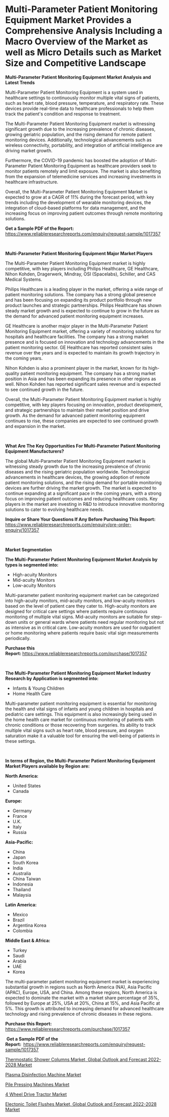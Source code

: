 <p><h1>Multi-Parameter Patient Monitoring Equipment Market Provides a Comprehensive Analysis Including a Macro Overview of the Market as well as Micro Details such as Market Size and Competitive Landscape</h1></p><p><strong>Multi-Parameter Patient Monitoring Equipment Market Analysis and Latest Trends</strong></p>
<p><p>Multi-Parameter Patient Monitoring Equipment is a system used in healthcare settings to continuously monitor multiple vital signs of patients, such as heart rate, blood pressure, temperature, and respiratory rate. These devices provide real-time data to healthcare professionals to help them track the patient's condition and response to treatment.</p><p>The Multi-Parameter Patient Monitoring Equipment market is witnessing significant growth due to the increasing prevalence of chronic diseases, growing geriatric population, and the rising demand for remote patient monitoring devices. Additionally, technological advancements such as wireless connectivity, portability, and integration of artificial intelligence are driving market growth.</p><p>Furthermore, the COVID-19 pandemic has boosted the adoption of Multi-Parameter Patient Monitoring Equipment as healthcare providers seek to monitor patients remotely and limit exposure. The market is also benefiting from the expansion of telemedicine services and increasing investments in healthcare infrastructure.</p><p>Overall, the Multi-Parameter Patient Monitoring Equipment Market is expected to grow at a CAGR of 11% during the forecast period, with key trends including the development of wearable monitoring devices, the integration of cloud-based platforms for data management, and the increasing focus on improving patient outcomes through remote monitoring solutions.</p></p>
<p><strong>Get a Sample PDF of the Report:&nbsp;</strong> <a href="https://www.reliableresearchreports.com/enquiry/request-sample/1017357">https://www.reliableresearchreports.com/enquiry/request-sample/1017357</a></p>
<p>&nbsp;</p>
<p><strong>Multi-Parameter Patient Monitoring Equipment Major Market Players</strong></p>
<p><p>The Multi-Parameter Patient Monitoring Equipment market is highly competitive, with key players including Philips Healthcare, GE Healthcare, Nihon Kohden, Dragerwerk, Mindray, OSI (Spacelabs), Schiller, and CAS Medical Systems.</p><p>Philips Healthcare is a leading player in the market, offering a wide range of patient monitoring solutions. The company has a strong global presence and has been focusing on expanding its product portfolio through new product launches and strategic partnerships. Philips Healthcare has shown steady market growth and is expected to continue to grow in the future as the demand for advanced patient monitoring equipment increases.</p><p>GE Healthcare is another major player in the Multi-Parameter Patient Monitoring Equipment market, offering a variety of monitoring solutions for hospitals and healthcare facilities. The company has a strong market presence and is focused on innovation and technology advancements in the patient monitoring sector. GE Healthcare has reported consistent sales revenue over the years and is expected to maintain its growth trajectory in the coming years.</p><p>Nihon Kohden is also a prominent player in the market, known for its high-quality patient monitoring equipment. The company has a strong market position in Asia and has been expanding its presence in other regions as well. Nihon Kohden has reported significant sales revenue and is expected to see continued growth in the future.</p><p>Overall, the Multi-Parameter Patient Monitoring Equipment market is highly competitive, with key players focusing on innovation, product development, and strategic partnerships to maintain their market position and drive growth. As the demand for advanced patient monitoring equipment continues to rise, these companies are expected to see continued growth and expansion in the market.</p></p>
<p>&nbsp;</p>
<p><strong>What Are The Key Opportunities For Multi-Parameter Patient Monitoring Equipment Manufacturers?</strong></p>
<p><p>The global Multi-Parameter Patient Monitoring Equipment market is witnessing steady growth due to the increasing prevalence of chronic diseases and the rising geriatric population worldwide. Technological advancements in healthcare devices, the growing adoption of remote patient monitoring solutions, and the rising demand for portable monitoring devices are further driving the market growth. The market is expected to continue expanding at a significant pace in the coming years, with a strong focus on improving patient outcomes and reducing healthcare costs. Key players in the market are investing in R&D to introduce innovative monitoring solutions to cater to evolving healthcare needs.</p></p>
<p><strong>Inquire or Share Your Questions If Any Before Purchasing This Report:</strong> <a href="https://www.reliableresearchreports.com/enquiry/pre-order-enquiry/1017357">https://www.reliableresearchreports.com/enquiry/pre-order-enquiry/1017357</a></p>
<p>&nbsp;</p>
<p><strong>Market Segmentation</strong></p>
<p><strong>The Multi-Parameter Patient Monitoring Equipment Market Analysis by types is segmented into:</strong></p>
<p><ul><li>High-acuity Monitors</li><li>Mid-acuity Monitors</li><li>Low-acuity Monitors</li></ul></p>
<p><p>Multi-parameter patient monitoring equipment market can be categorized into high-acuity monitors, mid-acuity monitors, and low-acuity monitors based on the level of patient care they cater to. High-acuity monitors are designed for critical care settings where patients require continuous monitoring of multiple vital signs. Mid-acuity monitors are suitable for step-down units or general wards where patients need regular monitoring but not as intensive as in critical care. Low-acuity monitors are used for outpatient or home monitoring where patients require basic vital sign measurements periodically.</p></p>
<p><strong>Purchase this Report:&nbsp;</strong><a href="https://www.reliableresearchreports.com/purchase/1017357">https://www.reliableresearchreports.com/purchase/1017357</a></p>
<p>&nbsp;</p>
<p><strong>The Multi-Parameter Patient Monitoring Equipment Market Industry Research by Application is segmented into:</strong></p>
<p><ul><li>Infants & Young Children</li><li>Home Health Care</li></ul></p>
<p><p>Multi-parameter patient monitoring equipment is essential for monitoring the health and vital signs of infants and young children in hospitals and pediatric care settings. This equipment is also increasingly being used in the home health care market for continuous monitoring of patients with chronic conditions or those recovering from surgeries. Its ability to track multiple vital signs such as heart rate, blood pressure, and oxygen saturation make it a valuable tool for ensuring the well-being of patients in these settings.</p></p>
<p>&nbsp;</p>
<p><strong>In terms of Region, the Multi-Parameter Patient Monitoring Equipment Market Players available by Region are:</strong></p>
<p>
    <p> <strong> North America: </strong>
        <ul>
            <li>United States</li>
            <li>Canada</li>
        </ul>
        </p> 
    <p> <strong> Europe: </strong>
        <ul>
            <li>Germany</li>
            <li>France</li>
            <li>U.K.</li>
            <li>Italy</li>
            <li>Russia</li>
        </ul>
        </p> 
    <p> <strong> Asia-Pacific: </strong>
        <ul>
            <li>China</li>
            <li>Japan</li>
            <li>South Korea</li>
            <li>India</li>
            <li>Australia</li>
            <li>China Taiwan</li>
            <li>Indonesia</li>
            <li>Thailand</li>
            <li>Malaysia</li>
        </ul>
        </p> 
    <p> <strong> Latin America: </strong>
        <ul>
            <li>Mexico</li>
            <li>Brazil</li>
            <li>Argentina Korea</li>
            <li>Colombia</li>
        </ul>
        </p> 
    <p> <strong> Middle East & Africa: </strong>
        <ul>
            <li>Turkey</li>
            <li>Saudi</li>
            <li>Arabia</li>
            <li>UAE</li>
            <li>Korea</li>
        </ul>
    </p>
    </p>
<p><p>The multi-parameter patient monitoring equipment market is experiencing substantial growth in regions such as North America (NA), Asia Pacific (APAC), Europe, USA, and China. Among these regions, North America is expected to dominate the market with a market share percentage of 35%, followed by Europe at 25%, USA at 20%, China at 15%, and Asia Pacific at 5%. This growth is attributed to increasing demand for advanced healthcare technology and rising prevalence of chronic diseases in these regions.</p></p>
<p><strong>Purchase this Report: </strong><a href="https://www.reliableresearchreports.com/purchase/1017357">https://www.reliableresearchreports.com/purchase/1017357</a></p>
<p>&nbsp;<strong>Get a Sample PDF of the Report:&nbsp;&nbsp;</strong><a href="https://www.reliableresearchreports.com/enquiry/request-sample/1017357">https://www.reliableresearchreports.com/enquiry/request-sample/1017357</a></p>
<p><strong></strong></p>
<p><p><a href="https://github.com/lylyparadise/Market-Research-Report-List-1/blob/main/thermostatic-shower-columns-market-global-outlook-and-forecast-2022-2028-market.md">Thermostatic Shower Columns Market, Global Outlook and Forecast 2022-2028 Market</a></p><p><a href="https://medium.com/@elizabethalexander97/plasma-disinfection-machine-market-trends-forecast-and-competitive-analysis-to-2031-8a24b2c79741">Plasma Disinfection Machine Market</a></p><p><a href="https://medium.com/@sarahhopkins94/pile-pressing-machines-market-furnishes-information-on-market-share-market-trends-and-market-e7e2e3351097">Pile Pressing Machines Market</a></p><p><a href="https://medium.com/@sarahhopkins94/4-wheel-drive-tractor-market-analysis-and-sze-forecasted-for-period-from-2024-to-2031-4fc0066a11c9">4 Wheel Drive Tractor Market</a></p><p><a href="https://github.com/johnbach50/Market-Research-Report-List-1/blob/main/electonic-toilet-flushes-market-global-outlook-and-forecast-2022-2028-market.md">Electonic Toilet Flushes Market, Global Outlook and Forecast 2022-2028 Market</a></p></p>